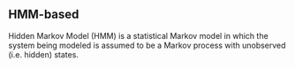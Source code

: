 ## HMM-based
Hidden Markov Model (HMM) is a statistical Markov model in which the system being modeled is assumed to be a Markov process with unobserved (i.e. hidden) states.
